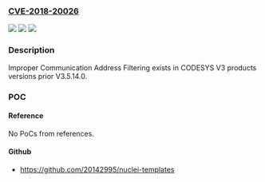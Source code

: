 ### [CVE-2018-20026](https://cve.mitre.org/cgi-bin/cvename.cgi?name=CVE-2018-20026)
![](https://img.shields.io/static/v1?label=Product&message=CODESYS%20V3%20products&color=blue)
![](https://img.shields.io/static/v1?label=Version&message=n%2Fa&color=blue)
![](https://img.shields.io/static/v1?label=Vulnerability&message=Improper%20Communication%20Address%20Filtering&color=brighgreen)

### Description

Improper Communication Address Filtering exists in CODESYS V3 products versions prior V3.5.14.0.

### POC

#### Reference
No PoCs from references.

#### Github
- https://github.com/20142995/nuclei-templates

